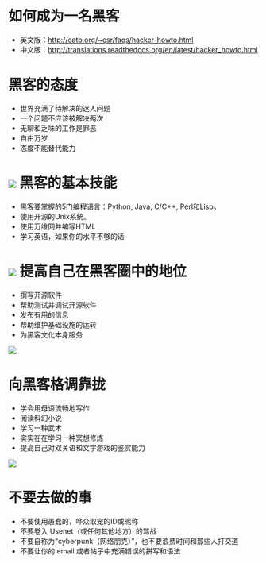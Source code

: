 如何成为一名黑客
=============
* 英文版：<http://catb.org/~esr/faqs/hacker-howto.html>
* 中文版：<http://translations.readthedocs.org/en/latest/hacker_howto.html>
##
黑客的态度
========
* 世界充满了待解决的迷人问题
* 一个问题不应该被解决两次
* 无聊和乏味的工作是罪恶
* 自由万岁
* 态度不能替代能力

![](http://catb.org/~esr/faqs/glider.png)
黑客的基本技能
=========
* 黑客要掌握的5门编程语言：Python, Java, C/C++, Perl和Lisp。
* 使用开源的Unix系统。
* 使用万维网并编写HTML
* 学习英语，如果你的水平不够的话

![](http://catb.org/~esr/faqs/glider.png)
提高自己在黑客圈中的地位
=========
* 撰写开源软件
* 帮助测试并调试开源软件
* 发布有用的信息
* 帮助维护基础设施的运转
* 为黑客文化本身服务

![](http://catb.org/~esr/faqs/glider.png)

向黑客格调靠拢
=========
* 学会用母语流畅地写作
* 阅读科幻小说
* 学习一种武术
* 实实在在学习一种冥想修炼
* 提高自己对双关语和文字游戏的鉴赏能力

![](http://catb.org/~esr/faqs/glider.png)

不要去做的事
==========
* 不要使用愚蠢的，哗众取宠的ID或昵称
* 不要卷入 Usenet（或任何其他地方）的骂战
* 不要自称为“cyberpunk（网络朋克）”，也不要浪费时间和那些人打交道
* 不要让你的 email 或者帖子中充满错误的拼写和语法
